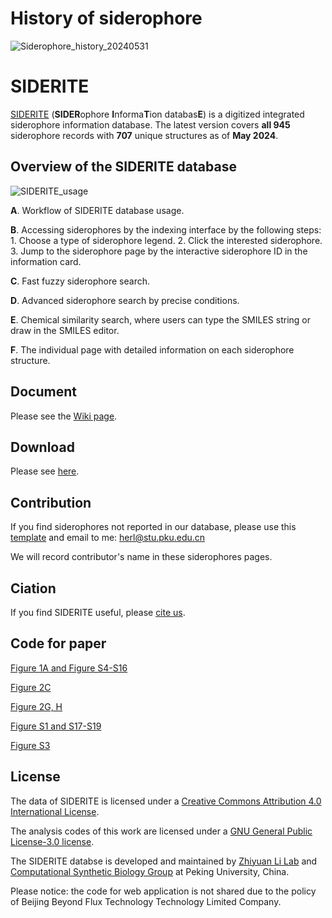 # History of siderophore
![Siderophore_history_20240531](https://github.com/RuolinHe/SIDERITE/assets/76482251/ea2a24cc-2677-40ce-80a4-dae9d7c05ded)


# SIDERITE
[SIDERITE](http://siderite.bdainformatics.org/) (**SIDER**ophore **I**nforma**T**ion databas**E**) is a digitized integrated siderophore information database. The latest version covers **all 945** siderophore records with **707** unique structures as of **May 2024**.

## **Overview of the SIDERITE database**
![SIDERITE_usage](https://github.com/RuolinHe/SIDERITE/assets/76482251/d4a70e87-5cf4-4d90-bd62-9dcd021d3b5a)

**A**. Workflow of SIDERITE database usage.

**B**. Accessing siderophores by the indexing interface by the following steps: 1. Choose a type of siderophore legend. 2. Click the interested siderophore. 3. Jump to the siderophore page by the interactive siderophore ID in the information card.

**C**. Fast fuzzy siderophore search.

**D**. Advanced siderophore search by precise conditions.

**E**. Chemical similarity search, where users can type the SMILES string or draw in the SMILES editor.

**F**. The individual page with detailed information on each siderophore structure.

## Document
Please see the [Wiki page](https://github.com/RuolinHe/SIDERITE/wiki/).

## Download
Please see [here](https://github.com/RuolinHe/SIDERITE/wiki#download).

## Contribution
If you find siderophores not reported in our database, please use this [template](https://github.com/RuolinHe/SIDERITE/blob/main/SIDERITE_contribution_template.xlsx) and email to me: herl@stu.pku.edu.cn

We will record contributor's name in these siderophores pages.

## Ciation
If you find SIDERITE useful, please [cite us](https://doi.org/10.1002/imt2.192).

## Code for paper
[Figure 1A and Figure S4-S16](https://github.com/RuolinHe/SIDERITE/tree/main/TAMP/SIDERITE)

[Figure 2C](https://github.com/RuolinHe/SIDERITE/blob/main/predicted_new)

[Figure 2G, H](https://github.com/RuolinHe/SIDERITE/blob/main/CAS_experiment)

[Figure S1 and S17-S19](https://github.com/RuolinHe/SIDERITE/tree/main/statistics)

[Figure S3](https://github.com/RuolinHe/SIDERITE/tree/main/TAMP/COCONUT)
## License
The data of SIDERITE is licensed under a [Creative Commons Attribution 4.0 International License](http://creativecommons.org/licenses/by/4.0/).

The analysis codes of this work are licensed under a [GNU General Public License-3.0 license](https://github.com/RuolinHe/SIDERITE/tree/main?tab=GPL-3.0-1-ov-file#readme).

The SIDERITE databse is developed and maintained by [Zhiyuan Li Lab](https://cqb.pku.edu.cn/zyli/) and [Computational Synthetic Biology Group](https://www.bdainformatics.org/) at Peking University, China.

Please notice: the code for web application is not shared due to the policy of Beijing Beyond Flux Technology Technology Limited Company.
